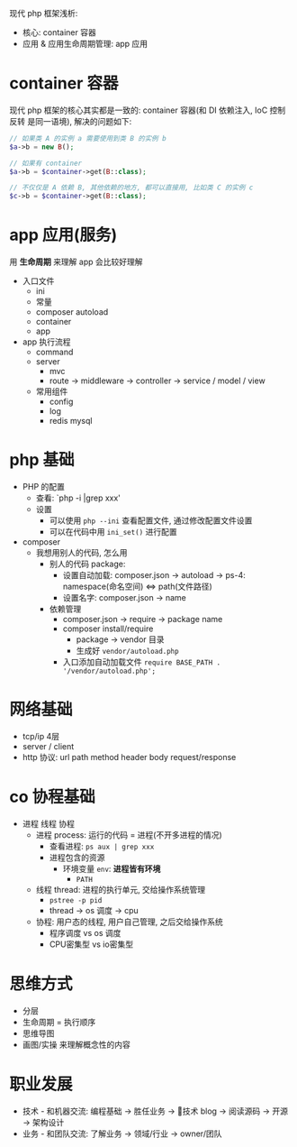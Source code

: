 现代 php 框架浅析:

- 核心: container 容器
- 应用 & 应用生命周期管理: app 应用

# container 容器

现代 php 框架的核心其实都是一致的: container 容器(和 DI 依赖注入, IoC 控制反转 是同一语境), 解决的问题如下:

```php
// 如果类 A 的实例 a 需要使用到类 B 的实例 b
$a->b = new B();

// 如果有 container
$a->b = $container->get(B::class);

// 不仅仅是 A 依赖 B, 其他依赖的地方, 都可以直接用, 比如类 C 的实例 c
$c->b = $container->get(B::class);
```

# app 应用(服务)

用 **生命周期** 来理解 app 会比较好理解

- 入口文件
  - ini
  - 常量
  - composer autoload
  - container
  - app
- app 执行流程
  - command
  - server
    - mvc
    - route -> middleware -> controller -> service / model / view
  - 常用组件
    - config
    - log
    - redis mysql

# php 基础

- PHP 的配置
  - 查看: `php -i |grep xxx'
  - 设置
    - 可以使用 `php --ini` 查看配置文件, 通过修改配置文件设置 
    - 可以在代码中用 `ini_set()` 进行配置
- composer
  - 我想用别人的代码, 怎么用
    - 别人的代码 package: 
      - 设置自动加载: composer.json -> autoload -> ps-4: namespace(命名空间) <=> path(文件路径)
      - 设置名字: composer.json -> name
    - 依赖管理
      - composer.json -> require -> package name
      - composer install/require
        - package -> vendor 目录
        - 生成好 `vendor/autoload.php`
      - 入口添加自动加载文件 `require BASE_PATH . '/vendor/autoload.php';`

# 网络基础

- tcp/ip 4层
- server / client
- http 协议: url path method header body request/response

# co 协程基础

- 进程 线程 协程
  - 进程 process: 运行的代码 = 进程(不开多进程的情况) 
    - 查看进程: `ps aux | grep xxx`
    - 进程包含的资源
      - 环境变量 `env`: **进程皆有环境**
        - `PATH`
  - 线程 thread: 进程的执行单元, 交给操作系统管理
    - `pstree -p pid`
    - thread -> os 调度 -> cpu
  - 协程: 用户态的线程, 用户自己管理, 之后交给操作系统
    - 程序调度 vs os 调度
    - CPU密集型 vs io密集型

# 思维方式

- 分层
- 生命周期 = 执行顺序
- 思维导图
- 画图/实操 来理解概念性的内容

# 职业发展

- 技术 - 和机器交流: 编程基础 -> 胜任业务 -> 技术 blog -> 阅读源码 -> 开源 -> 架构设计
- 业务 - 和团队交流: 了解业务 -> 领域/行业 -> owner/团队